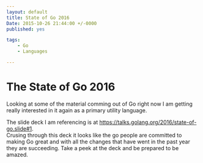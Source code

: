 ```yaml
---
layout: default
title: State of Go 2016
Date: 2015-10-26 21:44:00 +/-0000
published: yes

tags: 
    - Go
    - Languages

---
```


# The State of Go 2016

Looking at some of the material comming out of Go right now I am getting really 
interested in it again as a primary utility language.

<!--more-->

The slide deck I am referencing is at https://talks.golang.org/2016/state-of-go.slide#1.  
Crusing through this deck it looks like the go people are committed to making Go great and with 
all the changes that have went in the past year they are succeeding. Take a peek at the deck and be prepared 
to be amazed.
